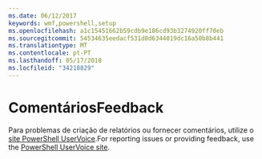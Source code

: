 ```yaml
---
ms.date: 06/12/2017
keywords: wmf,powershell,setup
ms.openlocfilehash: a1c15451662b59cdb9e186cd93b3274920ff70eb
ms.sourcegitcommit: 54534635eedacf531d8d6344019dc16a50b8b441
ms.translationtype: MT
ms.contentlocale: pt-PT
ms.lasthandoff: 05/17/2018
ms.locfileid: "34218829"
---
```

# <a name="feedback"></a><span data-ttu-id="a0c90-102">Comentários</span><span class="sxs-lookup"><span data-stu-id="a0c90-102">Feedback</span></span>
<span data-ttu-id="a0c90-103">Para problemas de criação de relatórios ou fornecer comentários, utilize o [site PowerShell UserVoice](http://windowsserver.uservoice.com/forums/301869-powershell).</span><span class="sxs-lookup"><span data-stu-id="a0c90-103">For reporting issues or providing feedback, use the [PowerShell UserVoice site](http://windowsserver.uservoice.com/forums/301869-powershell).</span></span>
